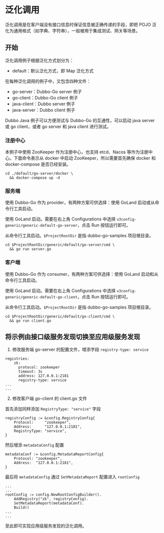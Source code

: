 # 泛化调用

泛化调用是在客户端没有接口信息时保证信息被正确传递的手段，即把 POJO 泛化为通用格式（如字典、字符串），一般被用于集成测试、网关等场景。

## 开始

泛化调用例子根据泛化方式划分为：

- default：默认泛化方式，即 Map 泛化方式

在每种泛化调用的例子中，又包含四种文件：

- go-server：Dubbo-Go server 例子
- go-client：Dubbo-Go client 例子
- java-client：Dubbo server 例子
- java-server：Dubbo client 例子

Dubbo Java 例子可以方便测试与 Dubbo-Go 的互通性，可以启动 java server 或 go client，或者 go server 和 java client 进行测试。

### 注册中心

本例子中使用 ZooKeeper 作为注册中心，也支持 etcd、Nacos 等作为注册中心。下面命令表示从 docker 中启动 ZooKeeper，所以需要首先确保 docker 和 docker-compose 是否已经安装。

```shell
cd ./default/go-server/docker \
  && docker-compose up -d
```
### 服务端

使用 Dubbo-Go 作为 provider，有两种方案可供选择：使用 GoLand 启动或从命令行工具启动。

使用 GoLand 启动。需要在右上角 Configurations 中选择 `v3config-generic/generic-default-go-server`，点击 Run 按钮运行即可。

从命令行工具启动。`$ProjectRootDir` 是指 dubbo-go-samples 项目根目录。

```shell
cd $ProjectRootDir/generic/default/go-server/cmd \
  && go run server.go
```

### 客户端

使用 Dubbo-Go 作为 consumer，有两种方案可供选择：使用 GoLand 启动和从命令行工具启动。

使用 GoLand 启动。需要在右上角 Configurations 中选择 `v3config-generic/generic-default-go-client`，点击 Run 按钮运行即可。

从命令行工具启动。`$ProjectRootDir` 是指 dubbo-go-samples 项目根目录。

```shell
cd $ProjectRootDir/generic/default/go-client/cmd \
  && go run client.go
```

## 将示例由接口级服务发现切换至应用级服务发现

1. 修改服务端 go-server 的配置文件，增添字段 `registry-type: service`

```
registries:
    zk:
      protocol: zookeeper
      timeout: 3s
      address: 127.0.0.1:2181
      registry-type: service
...
...
```

2. 修改客户端 go-client 的 client.go 文件

首先添加同样添加 `RegistryType: "service"` 字段

```
registryConfig := &config.RegistryConfig{
    Protocol:     "zookeeper",
    Address:      "127.0.0.1:2181",
    RegistryType: "service",
}
```

然后增添 `metadataConfig` 配置

```
metadataConf := &config.MetadataReportConfig{
    Protocol: "zookeeper",
    Address:  "127.0.0.1:2181",
}
```

最后将 `metadataConfig` 通过 `SetMetadataReport` 配置进入 `rootConfig`

```
...
...
rootConfig := config.NewRootConfigBuilder().
    AddRegistry("zk", registryConfig).
    SetMetadataReport(metadataConf).
    Build()
...
...
```

至此即可实现应用级服务发现的泛化调用。

